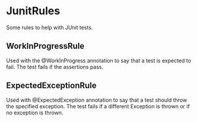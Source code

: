 JunitRules
==========

Some rules to help with JUnit tests.

WorkInProgressRule
------------------

Used with the @WorkInProgress annotation to say that a test is expected to fail. The test fails if the assertions
pass.

ExpectedExceptionRule
---------------------

Used with @ExpectedException annotation to say that a test should throw the specified exception. The test fails
if a different Exception is thrown or if no exception is thrown.